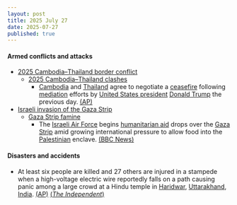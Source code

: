 ```yaml
---
layout: post
title: 2025 July 27
date: 2025-07-27
published: true
---
```



#### Armed conflicts and attacks

* [2025 Cambodia–Thailand border conflict](https://en.wikipedia.org/wiki/2025_Cambodia%E2%80%93Thailand_border_conflict "2025 Cambodia–Thailand border conflict")
  * [2025 Cambodia–Thailand clashes](https://en.wikipedia.org/wiki/2025_Cambodia%E2%80%93Thailand_clashes "2025 Cambodia–Thailand clashes")
    * [Cambodia](https://en.wikipedia.org/wiki/Cambodia "Cambodia") and [Thailand](https://en.wikipedia.org/wiki/Thailand "Thailand") agree to negotiate a [ceasefire](https://en.wikipedia.org/wiki/Ceasefire "Ceasefire") following [mediation](https://en.wikipedia.org/wiki/Mediation "Mediation") efforts by [United States president](https://en.wikipedia.org/wiki/United_States_president "United States president") [Donald Trump](https://en.wikipedia.org/wiki/Donald_Trump "Donald Trump") the previous day. [(AP)](https://apnews.com/article/thailand-cambodia-armed-clash-border-ceasefire-ae1ca49539793aeaf0ce71d4d1cf42a0)
* [Israeli invasion of the Gaza Strip](https://en.wikipedia.org/wiki/Israeli_invasion_of_the_Gaza_Strip "Israeli invasion of the Gaza Strip")
  * [Gaza Strip famine](https://en.wikipedia.org/wiki/Gaza_Strip_famine "Gaza Strip famine")
    * The [Israeli Air Force](https://en.wikipedia.org/wiki/Israeli_Air_Force "Israeli Air Force") begins [humanitarian aid](https://en.wikipedia.org/wiki/Humanitarian_aid "Humanitarian aid") drops over the [Gaza Strip](https://en.wikipedia.org/wiki/Gaza_Strip "Gaza Strip") amid growing international pressure to allow food into the [Palestinian](https://en.wikipedia.org/wiki/Palestinians "Palestinians") enclave. [(BBC News)](https://www.bbc.co.uk/news/articles/cn437jjygl9o)

#### Disasters and accidents

* At least six people are killed and 27 others are injured in a stampede when a high-voltage electric wire reportedly falls on a path causing panic among a large crowd at a Hindu temple in [Haridwar](https://en.wikipedia.org/wiki/Haridwar "Haridwar"), [Uttarakhand](https://en.wikipedia.org/wiki/Uttarakhand "Uttarakhand"), [India](https://en.wikipedia.org/wiki/India "India"). [(AP)](https://apnews.com/article/crowd-surge-hindu-temple-haridwar-india-deadly-782ce8f71be77c29b3ec5ba25bd70b93) [(*The Independent*)](https://ca.news.yahoo.com/least-6-people-killed-stampede-050622102.html)
